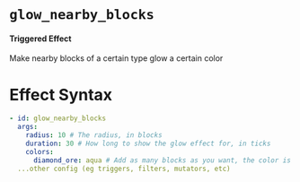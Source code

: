 # `glow_nearby_blocks`
#### Triggered Effect

Make nearby blocks of a certain type glow a certain color

# Effect Syntax
```yaml
- id: glow_nearby_blocks
  args:
    radius: 10 # The radius, in blocks
    duration: 30 # How long to show the glow effect for, in ticks
    colors:
      diamond_ore: aqua # Add as many blocks as you want, the color is from https://hub.spigotmc.org/javadocs/spigot/org/bukkit/ChatColor.html
  ...other config (eg triggers, filters, mutators, etc)
```